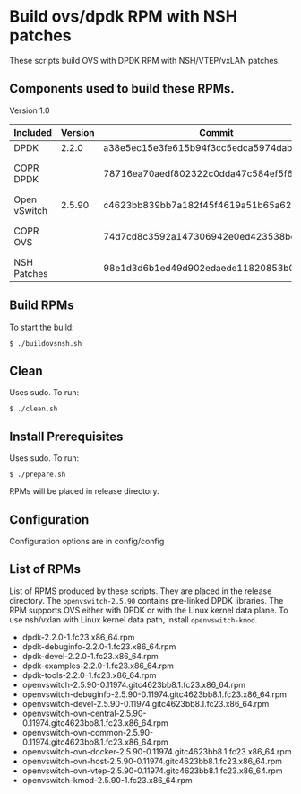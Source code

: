 Build ovs/dpdk RPM with NSH patches
===================================

These scripts build OVS with DPDK RPM with NSH/VTEP/vxLAN patches.

Components used to build these RPMs.
-------------------------------------------------------------

Version 1.0


| Included | Version | Commit | Upstream |
| -------- | ------- | ------ | -------- |
DPDK | 2.2.0 | a38e5ec15e3fe615b94f3cc5edca5974dab325ab | (http://dpdk.org/dpdk.git) |
| COPR DPDK | | 78716ea70aedf802322c0dda47c584ef5f6c9168 | (http://copr-dist-git.fedorainfracloud.org/cgit/pmatilai/dpdk-snapshot/dpdk.git) |
| Open vSwitch | 2.5.90 | c4623bb839bb7a182f45f4619a51b65a62f675e7 | (https://github.com/openvswitch/ovs.git) |
| COPR OVS | | 74d7cd8c3592a147306942e0ed423538bc08d4eb | (http://copr-dist-git.fedorainfracloud.org/cgit/pmatilai/dpdk-snapshot/openvswitch.git) |
| NSH Patches | | 98e1d3d6b1ed49d902edaede11820853b0ad5037 | (https://github.com/yyang13/ovs_nsh_patches.git) |

Build RPMs
----------

To start the build:

```
$ ./buildovsnsh.sh
```

Clean
----------
Uses sudo. To run:
```
$ ./clean.sh
```

Install Prerequisites
---------------------
Uses sudo. To run:

```
$ ./prepare.sh
```

RPMs will be placed in release directory.

Configuration
-------------
Configuration options are in config/config

List of RPMs
---------

List of RPMS produced by these scripts. They are placed in the release directory. The `openvswitch-2.5.90` contains pre-linked DPDK libraries. The RPM supports OVS either with DPDK or with the Linux kernel data plane. To use nsh/vxlan with Linux kernel data path, install `openvswitch-kmod`. 

* dpdk-2.2.0-1.fc23.x86_64.rpm
* dpdk-debuginfo-2.2.0-1.fc23.x86_64.rpm
* dpdk-devel-2.2.0-1.fc23.x86_64.rpm
* dpdk-examples-2.2.0-1.fc23.x86_64.rpm
* dpdk-tools-2.2.0-1.fc23.x86_64.rpm
* openvswitch-2.5.90-0.11974.gitc4623bb8.1.fc23.x86_64.rpm
* openvswitch-debuginfo-2.5.90-0.11974.gitc4623bb8.1.fc23.x86_64.rpm
* openvswitch-devel-2.5.90-0.11974.gitc4623bb8.1.fc23.x86_64.rpm
* openvswitch-ovn-central-2.5.90-0.11974.gitc4623bb8.1.fc23.x86_64.rpm
* openvswitch-ovn-common-2.5.90-0.11974.gitc4623bb8.1.fc23.x86_64.rpm
* openvswitch-ovn-docker-2.5.90-0.11974.gitc4623bb8.1.fc23.x86_64.rpm
* openvswitch-ovn-host-2.5.90-0.11974.gitc4623bb8.1.fc23.x86_64.rpm
* openvswitch-ovn-vtep-2.5.90-0.11974.gitc4623bb8.1.fc23.x86_64.rpm
* openvswitch-kmod-2.5.90-1.fc23.x86_64.rpm

